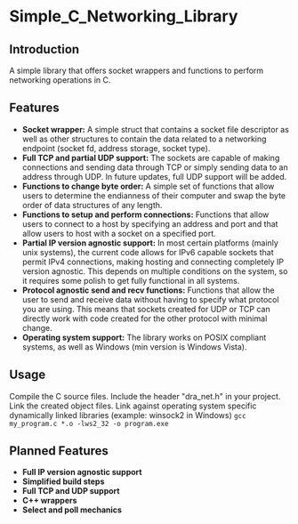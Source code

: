 # Simple_C_Networking_Library

## Introduction
A simple library that offers socket wrappers and functions to perform networking operations in C.

## Features
- **Socket wrapper:** A simple struct that contains a socket file descriptor as well as other structures to contain the data related to a networking endpoint (socket fd, address storage, socket type).
- **Full TCP and partial UDP support:** The sockets are capable of making connections and sending data through TCP or simply sending data to an address through UDP. In future updates, full UDP support will be added.
- **Functions to change byte order:** A simple set of functions that allow users to determine the endianness of their computer and swap the byte order of data structures of any length.
- **Functions to setup and perform connections:** Functions that allow users to connect to a host by specifying an address and port and that allow users to host with a socket on a specified port. 
- **Partial IP version agnostic support:** In most certain platforms (mainly unix systems), the current code allows for IPv6 capable sockets that permit IPv4 connections, making hosting and connecting completely IP version agnostic. This depends on multiple conditions on the system, so it requires some polish to get fully functional in all systems.
- **Protocol agnostic send and recv functions:** Functions that allow the user to send and receive data without having to specify what protocol you are using. This means that sockets created for UDP or TCP can directly work with code created for the other protocol with minimal change.
- **Operating system support:** The library works on POSIX compliant systems, as well as Windows (min version is Windows Vista). 

## Usage
Compile the C source files.
Include the header "dra_net.h" in your project.
Link the created object files.
Link against operating system specific dynamically linked libraries (example: winsock2 in Windows) 
```gcc my_program.c *.o -lws2_32 -o program.exe```

## Planned Features
- **Full IP version agnostic support**
- **Simplified build steps**
- **Full TCP and UDP support**
- **C++ wrappers**
- **Select and poll mechanics**
  
